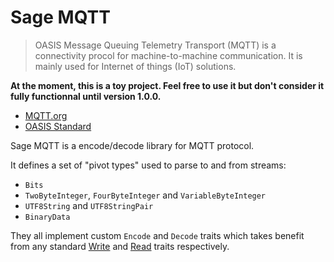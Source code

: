 # Sage MQTT

> OASIS Message Queuing Telemetry Transport (MQTT) is a connectivity procol for machine-to-machine communication. It is mainly used for Internet of things (IoT) solutions.

**At the moment, this is a toy project. Feel free to use it but don't consider it fully functionnal until version 1.0.0.**

- [MQTT.org](http://mqtt.org/)
- [OASIS Standard](https://docs.oasis-open.org/mqtt/mqtt/v5.0/mqtt-v5.0.html)

Sage MQTT is a encode/decode library for MQTT protocol.

It defines a set of "pivot types" used to parse to and from streams:

- `Bits`
- `TwoByteInteger`, `FourByteInteger` and `VariableByteInteger`
- `UTF8String` and `UTF8StringPair`
- `BinaryData`

They all implement custom `Encode` and `Decode` traits which takes benefit from any standard [Write](https://doc.rust-lang.org/std/io/trait.Write.html) and [Read](https://doc.rust-lang.org/std/io/trait.Read.html) traits respectively. 


